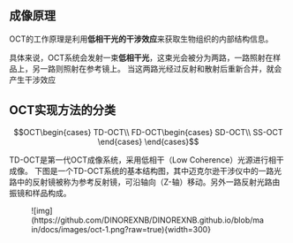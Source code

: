 ## 成像原理

OCT的工作原理是利用**低相干光的干涉效应**来获取生物组织的内部结构信息。

具体来说，OCT系统会发射一束**低相干光**，这束光会被分为两路，一路照射在样品上，另一路则照射在参考镜上。 当这两路光经过反射和散射后重新合并，就会产生干涉效应

## OCT实现方法的分类

$$OCT\begin{cases}
    TD-OCT\\
    FD-OCT\begin{cases}
        SD-OCT\\
        SS-OCT
    \end{cases}
\end{cases}$$

TD-OCT是第一代OCT成像系统，采用低相干（Low Coherence）光源进行相干成像。 下图是一个TD-OCT系统的基本结构图，其中迈克尔逊干涉仪中的一路光路中的反射镜被称为参考反射镜，可沿轴向（Z-轴）移动。另外一路反射光路由振镜和样品构成。

<figure markdown>
![img](https://github.com/DINOREXNB/DINOREXNB.github.io/blob/main/docs/images/oct-1.png?raw=true){width=300}
</figure>